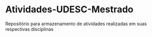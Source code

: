 # Atividades-UDESC-Mestrado
Repositório para armazenamento de atividades realizadas em suas respectivas disciplinas
